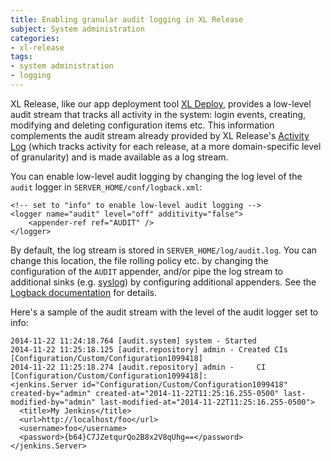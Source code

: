 ```yaml
---
title: Enabling granular audit logging in XL Release
subject: System administration
categories:
- xl-release
tags:
- system administration
- logging
---
```


XL Release, like our app deployment tool [XL Deploy](http://xebialabs.com/products/xl-deploy), provides a low-level audit stream that tracks all activity in the system: login events, creating, modifying and deleting configuration items etc. This information complements the audit stream already provided by XL Release's [Activity Log](http://docs.xebialabs.com/releases/4.0/xl-release/reference_manual.html#activity-logs) (which tracks activity for each release, at a more domain-specific level of granularity) and is made available as a log stream.

You can enable low-level audit logging by changing the log level of the `audit` logger in `SERVER_HOME/conf/logback.xml`:

    <!-- set to "info" to enable low-level audit logging -->
    <logger name="audit" level="off" additivity="false">
        <appender-ref ref="AUDIT" />
    </logger>

By default, the log stream is stored in `SERVER_HOME/log/audit.log`. You can change this location, the file rolling policy etc. by changing the configuration of the `AUDIT` appender, and/or pipe the log stream to additional sinks (e.g. [syslog](http://logback.qos.ch/manual/appenders.html#SyslogAppender)) by configuring additional appenders. See the [Logback documentation](http://logback.qos.ch/manual/) for details.

Here's a sample of the audit stream with the level of the audit logger set to info:

	2014-11-22 11:24:18.764 [audit.system] system - Started
	2014-11-22 11:25:18.125 [audit.repository] admin - Created CIs [Configuration/Custom/Configuration1099418] 
	2014-11-22 11:25:18.274 [audit.repository] admin -     CI [Configuration/Custom/Configuration1099418]:
	<jenkins.Server id="Configuration/Custom/Configuration1099418" created-by="admin" created-at="2014-11-22T11:25:16.255-0500" last-modified-by="admin" last-modified-at="2014-11-22T11:25:16.255-0500">
	  <title>My Jenkins</title>
	  <url>http://localhost/foo</url>
	  <username>foo</username>
	  <password>{b64}C7JZetqurQo2B8x2V8qUhg==</password>
	</jenkins.Server>
